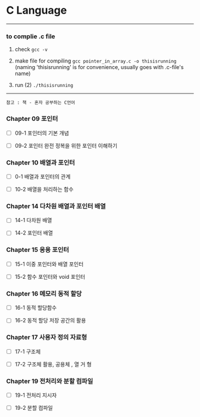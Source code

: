 # C Language

---

### to complie .c file

1. check
   `gcc -v`

2. make file for compiling
   `gcc pointer_in_array.c -o thisisrunning`
   (naming 'thisisrunning' is for convenience, usually goes with .c-file's name)

3. run (2)
   `./thisisrunning`

---

`참고 : 책 - 혼자 공부하는 C언어`

### Chapter 09 포인터

- [ ] 09-1 포인터의 기본 개념

- [ ] 09-2 포인터 완전 정복을 위한 포인터 이해하기

### Chapter 10 배열과 포인터

- [ ] 0-1 배열과 포인터의 관계

- [ ] 10-2 배열을 처리하는 함수

### Chapter 14 다차원 배열과 포인터 배열

- [ ] 14-1 다차원 배열

- [ ] 14-2 포인터 배열

### Chapter 15 응용 포인터

- [ ] 15-1 이중 포인터와 배열 포인터

- [ ] 15-2 함수 포인터와 void 포인터

### Chapter 16 메모리 동적 할당

- [ ] 16-1 동적 할당함수

- [ ] 16-2 동적 할당 저장 공간의 활용

### Chapter 17 사용자 정의 자료형

- [ ] 17-1 구조체

- [ ] 17-2 구조체 활용, 공용체 , 열 거 형

### Chapter 19 전처리와 분할 컴파일

- [ ] 19-1 전처리 지시자

- [ ] 19-2 분할 컴파일
